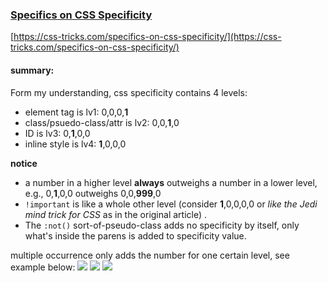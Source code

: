 ### [Specifics on CSS Specificity](https://css-tricks.com/specifics-on-css-specificity/)
[https://css-tricks.com/specifics-on-css-specificity/](https://css-tricks.com/specifics-on-css-specificity/)

#### summary:
Form my understanding, css specificity contains 4 levels:
* element tag is lv1: 0,0,0,__1__
* class/psuedo-class/attr is lv2: 0,0,__1__,0
* ID is lv3: 0,__1__,0,0
* inline style is lv4: __1__,0,0,0

__notice__
* a number in a higher level **always** outweighs a number in a lower level, e.g., 0,__1__,0,0 outweighs 0,0,__999__,0
* ```!important``` is like a whole other level (consider __1__,0,0,0,0 or *like the Jedi mind trick for CSS* as in the original article) .
* The ```:not()``` sort-of-pseudo-class adds no specificity by itself, only what's inside the parens is added to specificity value.

multiple occurrence only adds the number for one certain level, see example below:
![](https://css-tricks.com/wp-content/csstricks-uploads/cssspecificity-calc-1.png)
![](https://cdn.css-tricks.com/wp-content/uploads/2010/05/cssspecificity-calc-3v2.jpg)
![](https://css-tricks.com/wp-content/csstricks-uploads/cssspecificity-calc-4.png)
